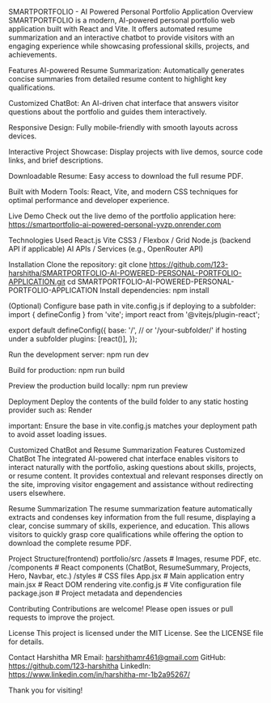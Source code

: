 SMARTPORTFOLIO - AI Powered Personal Portfolio Application
Overview
SMARTPORTFOLIO is a modern, AI-powered personal portfolio web application built with React and Vite. It offers automated resume summarization and an interactive chatbot to provide visitors with an engaging experience while showcasing professional skills, projects, and achievements.

Features
AI-powered Resume Summarization: Automatically generates concise summaries from detailed resume content to highlight key qualifications.

Customized ChatBot: An AI-driven chat interface that answers visitor questions about the portfolio and guides them interactively.

Responsive Design: Fully mobile-friendly with smooth layouts across devices.

Interactive Project Showcase: Display projects with live demos, source code links, and brief descriptions.

Downloadable Resume: Easy access to download the full resume PDF.

Built with Modern Tools: React, Vite, and modern CSS techniques for optimal performance and developer experience.

Live Demo
Check out the live demo of the portfolio application here:
https://smartportfolio-ai-powered-personal-yvzp.onrender.com



Technologies Used
React.js
Vite
CSS3 / Flexbox / Grid
Node.js (backend API if applicable)
AI APIs / Services (e.g., OpenRouter API)

Installation
Clone the repository:
git clone https://github.com/123-harshitha/SMARTPORTFOLIO-AI-POWERED-PERSONAL-PORTFOLIO-APPLICATION.git
cd SMARTPORTFOLIO-AI-POWERED-PERSONAL-PORTFOLIO-APPLICATION
Install dependencies:
npm install

(Optional) Configure base path in vite.config.js if deploying to a subfolder:
import { defineConfig } from 'vite';
import react from '@vitejs/plugin-react';

export default defineConfig({
  base: '/', // or '/your-subfolder/' if hosting under a subfolder
  plugins: [react()],
});

Run the development server:
npm run dev

Build for production:
npm run build

Preview the production build locally:
npm run preview

Deployment
Deploy the contents of the build folder to any static hosting provider such as:
Render

important: Ensure the base in vite.config.js matches your deployment path to avoid asset loading issues.

Customized ChatBot and Resume Summarization Features
Customized ChatBot
The integrated AI-powered chat interface enables visitors to interact naturally with the portfolio, asking questions about skills, projects, or resume content. It provides contextual and relevant responses directly on the site, improving visitor engagement and assistance without redirecting users elsewhere.

Resume Summarization
The resume summarization feature automatically extracts and condenses key information from the full resume, displaying a clear, concise summary of skills, experience, and education. This allows visitors to quickly grasp core qualifications while offering the option to download the complete resume PDF.

Project Structure(frontend)
portfolio/src
  /assets         # Images, resume PDF, etc.
  /components     # React components (ChatBot, ResumeSummary, Projects, Hero, Navbar, etc.)
  /styles         # CSS files
  App.jsx         # Main application entry
  main.jsx        # React DOM rendering
vite.config.js    # Vite configuration file
package.json      # Project metadata and dependencies


Contributing
Contributions are welcome! Please open issues or pull requests to improve the project.

License
This project is licensed under the MIT License. See the LICENSE file for details.

Contact
Harshitha MR
Email: harshithamr461@gmail.com
GitHub: https://github.com/123-harshitha
LinkedIn: https://www.linkedin.com/in/harshitha-mr-1b2a95267/

Thank you for visiting!
